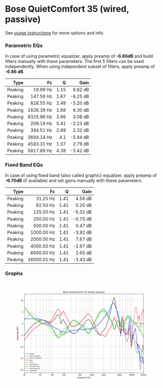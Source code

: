 # Bose QuietComfort 35 (wired, passive)
See [usage instructions](https://github.com/jaakkopasanen/AutoEq#usage) for more options and info.

### Parametric EQs
In case of using parametric equalizer, apply preamp of **-6.86dB** and build filters manually
with these parameters. The first 5 filters can be used independently.
When using independent subset of filters, apply preamp of **-6.86 dB**.

| Type    | Fc         |    Q | Gain     |
|--------:|-----------:|-----:|---------:|
| Peaking | 19.99 Hz   | 1.15 | 6.82 dB  |
| Peaking | 147.56 Hz  | 1.67 | -6.25 dB |
| Peaking | 828.55 Hz  | 2.48 | -5.20 dB |
| Peaking | 1826.39 Hz | 1.68 | 6.30 dB  |
| Peaking | 8325.96 Hz | 3.66 | 3.08 dB  |
| Peaking | 209.19 Hz  | 5.41 | -2.23 dB |
| Peaking | 344.51 Hz  | 2.69 | 2.32 dB  |
| Peaking | 3694.14 Hz | 4.1  | -5.44 dB |
| Peaking | 4583.31 Hz | 1.07 | 2.79 dB  |
| Peaking | 5817.69 Hz | 4.38 | -5.42 dB |

### Fixed Band EQs
In case of using fixed band (also called graphic) equalizer, apply preamp of **-6.70dB**
(if available) and set gains manually with these parameters.

| Type    | Fc          |    Q | Gain     |
|--------:|------------:|-----:|---------:|
| Peaking | 31.25 Hz    | 1.41 | 4.56 dB  |
| Peaking | 62.50 Hz    | 1.41 | 0.20 dB  |
| Peaking | 125.00 Hz   | 1.41 | -5.32 dB |
| Peaking | 250.00 Hz   | 1.41 | -0.75 dB |
| Peaking | 500.00 Hz   | 1.41 | 0.47 dB  |
| Peaking | 1000.00 Hz  | 1.41 | -3.92 dB |
| Peaking | 2000.00 Hz  | 1.41 | 7.67 dB  |
| Peaking | 4000.00 Hz  | 1.41 | -2.97 dB |
| Peaking | 8000.00 Hz  | 1.41 | 2.65 dB  |
| Peaking | 16000.01 Hz | 1.41 | -3.43 dB |

### Graphs
![](./Bose%20QuietComfort%2035%20(wired,%20passive).png)